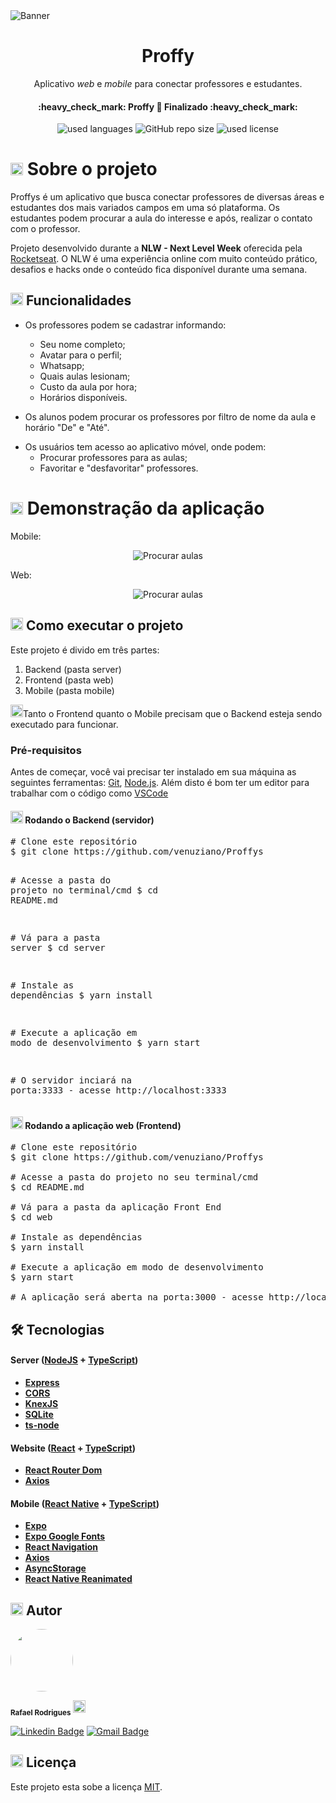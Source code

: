<img alt="Banner" src="./assets/banner.png">

<h1 align="center">Proffy</h1>
<p align="center">Aplicativo <i>web</i> e <i>mobile</I> para conectar professores e estudantes.</p>

<h4 align="center"> 
  :heavy_check_mark:  Proffy 🚀 Finalizado  :heavy_check_mark:
</h4>

<p align="center">
  <img alt="used languages" src="https://img.shields.io/badge/languages-4-green">  
  <img alt="GitHub repo size" src="https://img.shields.io/github/repo-size/venuziano/Proffys">
  <img alt="used license" src="https://img.shields.io/github/license/venuziano/Proffys">
</p>

<img class="emoji" alt="computer" height="20" width="20" src="https://github.githubassets.com/images/icons/emoji/unicode/1f4bb.png"> Sobre o projeto
=================

<p> Proffys é um aplicativo que busca conectar professores de diversas áreas e estudantes dos mais variados campos em uma só plataforma. Os estudantes podem procurar a aula do interesse e após, realizar o contato com o professor. </p>

<p>Projeto desenvolvido durante a <strong>NLW - Next Level Week</strong> oferecida pela <a href="https://blog.rocketseat.com.br/primeira-next-level-week/" rel="nofollow">Rocketseat</a>.
O NLW é uma experiência online com muito conteúdo prático, desafios e hacks onde o conteúdo fica disponível durante uma semana.</p>

<h2><a fallback-src="https://github.githubassets.com/images/icons/emoji/unicode/2699.png"><img class="emoji" alt="gear" height="20" width="20" src="https://github.githubassets.com/images/icons/emoji/unicode/2699.png"></g-emoji> Funcionalidades</h2>

<ul>
  <li>
  <p> Os professores podem se cadastrar informando:</p>
    <ul class="contains-task-list">
      <li> Seu nome completo; </li>
      <li> Avatar para o perfil; </li>
      <li> Whatsapp;</li>
      <li> Quais aulas lesionam; </li>
      <li> Custo da aula por hora; </li>
      <li> Horários disponíveis. </li>
    </ul>
  </li>
</ul>

<ul>
  <li>Os alunos podem procurar os professores por filtro de nome da aula e horário "De" e "Até".</li>
</ul>

<ul>
<li> Os usuários tem acesso ao aplicativo móvel, onde podem:
  <ul>
    <li> Procurar professores para as aulas; </li>
    <li> Favoritar e "desfavoritar" professores. </li>
  </ul>
</li>
</ul>



<img class="emoji" alt="art" height="20" width="20" src="https://github.githubassets.com/images/icons/emoji/unicode/1f3a8.png"> Demonstração da aplicação
=================
Mobile:
<p align="center">
  <img alt="Procurar aulas" src="./assets/proffys.gif">
</p>

Web:
<p align="center" >
  <img alt="Procurar aulas" src="./assets/study.png">
</p>

<h2><a fallback-src="https://github.githubassets.com/images/icons/emoji/unicode/1f680.png"><img class="emoji" alt="rocket" height="20" width="20" src="https://github.githubassets.com/images/icons/emoji/unicode/1f680.png"></g-emoji> Como executar o projeto</h2>
<p>Este projeto é divido em três partes:</p>
<ol>
  <li>Backend (pasta server)</li>
  <li>Frontend (pasta web)</li>
  <li>Mobile (pasta mobile)</li>
</ol>
<p><g-emoji class="g-emoji" alias="bulb" fallback-src="https://github.githubassets.com/images/icons/emoji/unicode/1f4a1.png"><img class="emoji" alt="bulb" height="20" width="20" src="https://github.githubassets.com/images/icons/emoji/unicode/1f4a1.png"></g-emoji>Tanto o Frontend quanto o Mobile precisam que o Backend esteja sendo executado para funcionar.</p>

<h3><a></path></svg></a>Pré-requisitos</h3>

<p>Antes de começar, você vai precisar ter instalado em sua máquina as seguintes ferramentas:
<a href="https://git-scm.com" rel="nofollow">Git</a>, <a href="https://nodejs.org/en/" rel="nofollow">Node.js</a>.
Além disto é bom ter um editor para trabalhar com o código como <a href="https://code.visualstudio.com/" rel="nofollow">VSCode</a></p>

<h4><a fallback-src="https://github.githubassets.com/images/icons/emoji/unicode/1f3b2.png"><img class="emoji" alt="game_die" height="20" width="20" src="https://github.githubassets.com/images/icons/emoji/unicode/1f3b2.png"></g-emoji> Rodando o Backend (servidor)</h4>

<div class="highlight highlight-source-shell"><pre><span class="pl-c"><span class="pl-c">#</span> Clone este repositório</span>
$ git clone https://github.com/venuziano/Proffys

<span class="pl-c"><span class="pl-c">#</span> Acesse a pasta do projeto no terminal/cmd</span>
$ <span class="pl-c1">cd</span> README.md

<span class="pl-c"><span class="pl-c">#</span> Vá para a pasta server</span>
$ <span class="pl-c1">cd</span> server

<span class="pl-c"><span class="pl-c">#</span> Instale as dependências</span>
$ yarn install

<span class="pl-c"><span class="pl-c">#</span> Execute a aplicação em modo de desenvolvimento</span>
$ yarn start

<span class="pl-c"><span class="pl-c">#</span> O servidor inciará na porta:3333 - acesse http://localhost:3333 </span>
</pre></div>

<h4><a fallback-src="https://github.githubassets.com/images/icons/emoji/unicode/1f9ed.png"><img class="emoji" alt="compass" height="20" width="20" src="https://github.githubassets.com/images/icons/emoji/unicode/1f9ed.png"></g-emoji> Rodando a aplicação web (Frontend)</h4>

<pre><span class="pl-c"><span class="pl-c">#</span> Clone este repositório</span>
$ git clone https://github.com/venuziano/Proffys

<span class="pl-c"><span class="pl-c">#</span> Acesse a pasta do projeto no seu terminal/cmd</span>
$ <span class="pl-c1">cd</span> README.md

<span class="pl-c"><span class="pl-c">#</span> Vá para a pasta da aplicação Front End</span>
$ <span class="pl-c1">cd</span> web

<span class="pl-c"><span class="pl-c">#</span> Instale as dependências</span>
$ yarn install

<span class="pl-c"><span class="pl-c">#</span> Execute a aplicação em modo de desenvolvimento</span>
$ yarn start

<span class="pl-c"><span class="pl-c">#</span> A aplicação será aberta na porta:3000 - acesse http://localhost:3000</span>
</pre>

<h2><g-emoji class="g-emoji" alias="hammer_and_wrench" fallback-src="https://github.githubassets.com/images/icons/emoji/unicode/1f6e0.png">🛠</g-emoji> Tecnologias </h2>

<h4><a href="https://github.com/tgmarinho/Ecoleta#server-nodejs--typescript"></a><strong>Server</strong> (<a href="https://nodejs.org/en/" rel="nofollow">NodeJS</a> + <a href="https://www.typescriptlang.org/" rel="nofollow">TypeScript</a>)</h4>

<ul>
  <li><strong><a href="https://expressjs.com/" rel="nofollow">Express</a></strong></li>
  <li><strong><a href="https://expressjs.com/en/resources/middleware/cors.html" rel="nofollow">CORS</a></strong></li>
  <li><strong><a href="http://knexjs.org/" rel="nofollow">KnexJS</a></strong></li>
  <li><strong><a href="https://github.com/mapbox/node-sqlite3">SQLite</a></strong></li>
  <li><strong><a href="https://github.com/TypeStrong/ts-node">ts-node</a></strong></li>
</ul>

<h4><strong>Website</strong> (<a href="https://reactjs.org/" rel="nofollow">React</a> + <a href="https://www.typescriptlang.org/" rel="nofollow">TypeScript</a>)</h4>

<ul>
  <li><strong><a href="https://github.com/ReactTraining/react-router/tree/master/packages/react-router-dom">React Router Dom</a></strong></li>
  <li><strong><a href="https://github.com/axios/axios">Axios</a></strong></li>
</ul>

<h4><a href="https://github.com/tgmarinho/Ecoleta#mobile-react-native--typescript"></a><strong>Mobile</strong> (<a href="http://www.reactnative.com/" rel="nofollow">React Native</a> + <a href="https://www.typescriptlang.org/" rel="nofollow">TypeScript</a>)</h4>

<ul>
  <li><strong><a href="https://expo.io/" rel="nofollow">Expo</a></strong></li>
  <li><strong><a href="https://github.com/expo/google-fonts">Expo Google Fonts</a></strong></li>
  <li><strong><a href="https://reactnavigation.org/" rel="nofollow">React Navigation</a></strong></li>
  <li><strong><a href="https://github.com/axios/axios">Axios</a></strong></li>
  <li><strong><a href="https://github.com/react-native-community/async-storage" rel="nofollow">AsyncStorage</a></strong></li>
  <li><strong><a href="https://github.com/software-mansion/react-native-reanimated" rel="nofollow">React Native Reanimated</a></strong></li>
</ul>

<h2><a fallback-src="https://github.githubassets.com/images/icons/emoji/unicode/1f9b8.png"><img class="emoji" alt="superhero" height="20" width="20" src="https://github.githubassets.com/images/icons/emoji/unicode/1f9b8.png"></g-emoji> Autor</h2>

<img style="border-radius: 50%;" src="https://avatars3.githubusercontent.com/u/15386984?s=460&u=a927908b5d7306d6d5eb234da4094b4a9c7dbdb4&v=4" width="100px;" alt="" style="max-width:100%;">

<sub><b>Rafael Rodrigues</b></sub>
<img class="emoji" alt="rocket" height="20" width="20" src="https://github.githubassets.com/images/icons/emoji/unicode/1f680.png">

[![Linkedin Badge](https://img.shields.io/badge/-Rafael-blue?style=flat-square&logo=Linkedin&logoColor=white&link=https://www.linkedin.com/in/rafaelRodr1gues/)](https://www.linkedin.com/in/rafaelRodr1gues/) 
[![Gmail Badge](https://img.shields.io/badge/-rafael.silva@universo.univates.br-c14438?style=flat-square&logo=Gmail&logoColor=white&link=mailto:rafael.silva@universo.univates.br)](mailto:rafael.silva@universo.univates.br)

<h2><a fallback-src="https://github.githubassets.com/images/icons/emoji/unicode/1f4dd.png"><img class="emoji" alt="memo" height="20" width="20" src="https://github.githubassets.com/images/icons/emoji/unicode/1f4dd.png"></g-emoji> Licença</h2>

<p>Este projeto esta sobe a licença <a href="https://github.com/venuziano/Proffys/blob/master/LICENSE">MIT</a>.</p>
